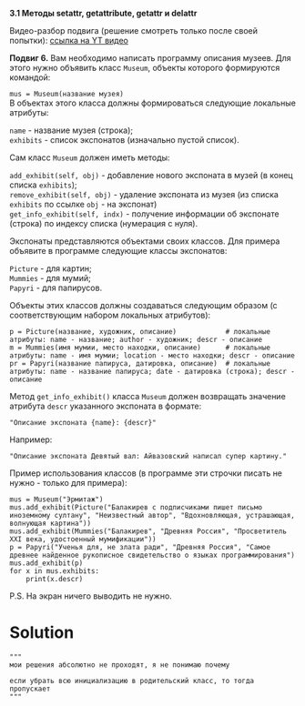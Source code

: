 **3.1 Методы __setattr__, __getattribute__, __getattr__ и __delattr__**

Видео-разбор подвига (решение смотреть только после
своей попытки): [ссылка на YT видео](https://youtu.be/oyeub94DCKw)

**Подвиг 6.** Вам необходимо написать программу описания
музеев. Для этого нужно объявить класс `Museum`, объекты 
которого формируются командой:

`mus = Museum(название музея)`\
В объектах этого класса должны формироваться следующие 
локальные атрибуты:

`name` - название музея (строка);\
`exhibits` - список экспонатов (изначально пустой список).

Сам класс `Museum` должен иметь методы:

`add_exhibit(self, obj)` - добавление нового
экспоната в музей (в конец списка `exhibits`);\
`remove_exhibit(self, obj)` - удаление экспоната из
музея (из списка `exhibits` по ссылке `obj` - на экспонат)\
`get_info_exhibit(self, indx)` - получение информации об
экспонате (строка) по индексу списка (нумерация с нуля).

Экспонаты представляются объектами своих классов.
Для примера объявите в программе следующие классы экспонатов:

`Picture` - для картин;\
`Mummies` - для мумий;\
`Papyri` - для папирусов.

Объекты этих классов должны создаваться следующим
образом (с соответствующим набором локальных атрибутов):
```
p = Picture(название, художник, описание)            # локальные атрибуты: name - название; author - художник; descr - описание
m = Mummies(имя мумии, место находки, описание)      # локальные атрибуты: name - имя мумии; location - место находки; descr - описание
pr = Papyri(название папируса, датировка, описание)  # локальные атрибуты: name - название папируса; date - датировка (строка); descr - описание
```
Метод `get_info_exhibit()` класса `Museum` должен
возвращать значение атрибута `descr` указанного
экспоната в формате:

`"Описание экспоната {name}: {descr}"`

Например:

`"Описание экспоната Девятый вал: Айвазовский написал супер картину."`

Пример использования классов (в программе эти строчки 
писать не нужно - только для примера):
```
mus = Museum("Эрмитаж")
mus.add_exhibit(Picture("Балакирев с подписчиками пишет письмо иноземному султану", "Неизвестный автор", "Вдохновляющая, устрашающая, волнующая картина"))
mus.add_exhibit(Mummies("Балакирев", "Древняя Россия", "Просветитель XXI века, удостоенный мумификации"))
p = Papyri("Ученья для, не злата ради", "Древняя Россия", "Самое древнее найденное рукописное свидетельство о языках программирования")
mus.add_exhibit(p)
for x in mus.exhibits:
    print(x.descr)
```
P.S. На экран ничего выводить не нужно. 

# Solution

```
"""
мои решения абсолютно не проходят, я не понимаю почему

если убрать всю инициализацию в родительский класс, то тогда пропускает
"""
```
